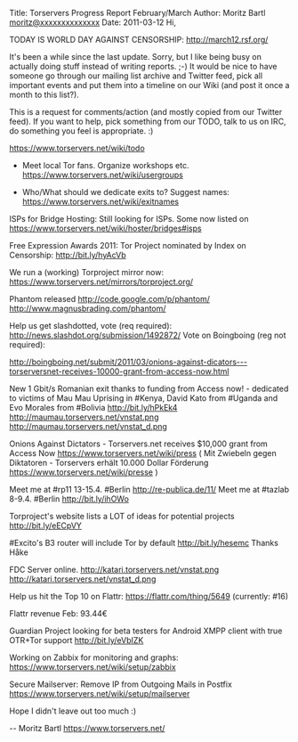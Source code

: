 Title:  Torservers Progress Report February/March
Author: Moritz Bartl <moritz@xxxxxxxxxxxxxx>
Date: 2011-03-12
Hi,

TODAY IS WORLD DAY AGAINST CENSORSHIP: http://march12.rsf.org/

It's been a while since the last update. Sorry, but I like being busy on
actually doing stuff instead of writing reports. ;-) It would be nice to
have someone go through our mailing list archive and Twitter feed, pick
all important events and put them into a timeline on our Wiki (and post
it once a month to this list?).

This is a request for comments/action (and mostly copied from our
Twitter feed). If you want to help, pick something from our TODO, talk
to us on IRC, do something you feel is appropriate. :)

https://www.torservers.net/wiki/todo

- Meet local Tor fans. Organize workshops etc.
 https://www.torservers.net/wiki/usergroups

- Who/What should we dedicate exits to? Suggest names:
 https://www.torservers.net/wiki/exitnames

ISPs for Bridge Hosting: Still looking for ISPs. Some now listed on
 https://www.torservers.net/wiki/hoster/bridges#isps

Free Expression Awards 2011: Tor Project nominated by Index on
Censorship: http://bit.ly/hyAcVb

We run a (working) Torproject mirror now:
 https://www.torservers.net/mirrors/torproject.org/

Phantom released http://code.google.com/p/phantom/
http://www.magnusbrading.com/phantom/

Help us get slashdotted, vote (req required):
 http://news.slashdot.org/submission/1492872/
Vote on Boingboing (reg not required):
 
http://boingboing.net/submit/2011/03/onions-against-dicators---torserversnet-receives-10000-grant-from-access-now.html

New 1 Gbit/s Romanian exit thanks to funding from Access now! -
dedicated to victims of Mau Mau Uprising in #Kenya, David Kato from
#Uganda and Evo Morales from #Bolivia http://bit.ly/hPkEk4
http://maumau.torservers.net/vnstat.png
http://maumau.torservers.net/vnstat_d.png

Onions Against Dictators - Torservers.net receives $10,000 grant from
Access Now https://www.torservers.net/wiki/press
( Mit Zwiebeln gegen Diktatoren - Torservers erhält 10.000 Dollar
Förderung https://www.torservers.net/wiki/presse )

Meet me at #rp11 13-15.4. #Berlin http://re-publica.de/11/
Meet me at #tazlab 8-9.4. #Berlin http://bit.ly/ihOWo

Torproject's website lists a LOT of ideas for potential projects
http://bit.ly/eECpVY

#Excito's B3 router will include Tor by default http://bit.ly/hesemc
Thanks Håke

FDC Server online.
http://katari.torservers.net/vnstat.png
http://katari.torservers.net/vnstat_d.png

Help us hit the Top 10 on Flattr: https://flattr.com/thing/5649
(currently: #16)

Flattr revenue Feb: 93.44€

Guardian Project looking for beta testers for Android XMPP client with
true OTR+Tor support http://bit.ly/eVbIZK

Working on Zabbix for monitoring and graphs:
 https://www.torservers.net/wiki/setup/zabbix

Secure Mailserver: Remove IP from Outgoing Mails in Postfix
 https://www.torservers.net/wiki/setup/mailserver

Hope I didn't leave out too much :)

-- 
Moritz Bartl
https://www.torservers.net/
